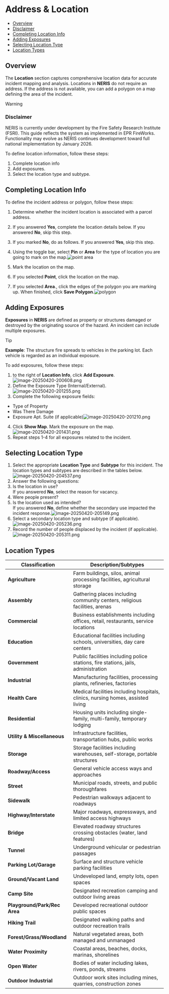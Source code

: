 # Address & Location

- [Overview](#overview)
-   [Disclaimer](#disclaimer)
- [Completing Location Info](#completing-location-info)
- [Adding Exposures](#adding-exposures)
- [Selecting Location Type](#selecting-location-type)
- [Location Types](#location-types)

## Overview

The **Location** section captures comprehensive location data for accurate incident mapping and analysis. Locations in **NERIS** do not require an address. If the address is not available, you can add a polygon on a map defining the area of the incident.

> [!WARNING]
> ### **Disclaimer**
> NERIS is currently under development by the Fire Safety Research Institute (FSRI). This guide reflects the system as implemented in EPR FireWorks. Functionality may evolve as NERIS continues development toward full national implementation by January 2026.

To define location information, follow these steps:

1. Complete location info
2. Add exposures.
3. Select the location type and subtype.

## Completing Location Info

To define the incident address or polygon, follow these steps:

1. Determine whether the incident location is associated with a parcel address.
2. If you answered **Yes**, complete the location details below. If you answered **No**, skip this step.
3. If you marked **No**, do as follows. If you answered **Yes**, skip this step.
1.   Using the toggle bar, select **Pin** or **Area** for the type of location you are going to mark on the map.![point area](./attachments/image-20250420-203934.png)
2.   Mark the location on the map.
  
  1.   If you selected **Point**, click the location on the map.
  
  2.   If you selected **Area**., click the edges of the polygon you are marking up. When finished, click **Save Polygon**.![polygon](./attachments/image-20250420-204211.png)

## Adding Exposures

**Exposures** in **NERIS** are defined as property or structures damaged or destroyed by the originating source of the hazard. An incident can include multiple exposures.

> [!TIP]
> **Example**: The structure fire spreads to vehicles in the parking lot. Each vehicle is regarded as an individual exposure.

To add exposures, follow these steps:

1. to the right of **Location Info**, click **Add Exposure**.![image-20250420-200608.png](./attachments/image-20250420-200608.png)
2. Define the Exposure Type (Internal/External).  
![image-20250420-201255.png](./attachments/image-20250420-201255.png)
3. Complete the following exposure fields:
-   Type of Property
-   Was There Damage
-   Exposure Apt. Suite (if applicable)![image-20250420-201210.png](./attachments/image-20250420-201210.png)
4. Click **Show Map**. Mark the exposure on the map.![image-20250420-201431.png](./attachments/image-20250420-201431.png)
5. Repeat steps 1-4 for all exposures related to the incident.

## Selecting Location Type

1. Select the appropriate **Location Type** and **Subtype** for this incident. The location types and subtypes are described in the tables below.![image-20250420-204537.png](./attachments/image-20250420-204537.png)
2. Answer the following questions:
1.   Is the location in use?  
  If you answered **No**, select the reason for vacancy.
2.   Were people present?
3.   Is the location used as intended?  
  If you answered **No**, define whether the secondary use impacted the incident response.![image-20250420-205149.png](./attachments/image-20250420-205149.png)
3. Select a secondary location type and subtype (if applicable).![image-20250420-205236.png](./attachments/image-20250420-205236.png)
4. Record the number of people displaced by the incident (if applicable).![image-20250420-205311.png](./attachments/image-20250420-205311.png)

## Location Types

| **Classification** | **Description/Subtypes** |
| --- | --- |
| **Agriculture** | Farm buildings, silos, animal processing facilities, agricultural storage |
| **Assembly** | Gathering places including community centers, religious facilities, arenas |
| **Commercial** | Business establishments including offices, retail, restaurants, service locations |
| **Education** | Educational facilities including schools, universities, day care centers |
| **Government** | Public facilities including police stations, fire stations, jails, administration |
| **Industrial** | Manufacturing facilities, processing plants, refineries, factories |
| **Health Care** | Medical facilities including hospitals, clinics, nursing homes, assisted living |
| **Residential** | Housing units including single-family, multi-family, temporary lodging |
| **Utility & Miscellaneous** | Infrastructure facilities, transportation hubs, public works |
| **Storage** | Storage facilities including warehouses, self-storage, portable structures |
| **Roadway/Access** | General vehicle access ways and approaches |
| **Street** | Municipal roads, streets, and public thoroughfares |
| **Sidewalk** | Pedestrian walkways adjacent to roadways |
| **Highway/Interstate** | Major roadways, expressways, and limited access highways |
| **Bridge** | Elevated roadway structures crossing obstacles (water, land features) |
| **Tunnel** | Underground vehicular or pedestrian passages |
| **Parking Lot/Garage** | Surface and structure vehicle parking facilities |
| **Ground/Vacant Land** | Undeveloped land, empty lots, open spaces |
| **Camp Site** | Designated recreation camping and outdoor living areas |
| **Playground/Park/Rec Area** | Developed recreational outdoor public spaces |
| **Hiking Trail** | Designated walking paths and outdoor recreation trails |
| **Forest/Grass/Woodland** | Natural vegetated areas, both managed and unmanaged |
| **Water Proximity** | Coastal areas, beaches, docks, marinas, shorelines |
| **Open Water** | Bodies of water including lakes, rivers, ponds, streams |
| **Outdoor Industrial** | Outdoor work sites including mines, quarries, construction zones |